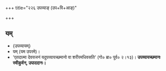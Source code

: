+++
title="२२६ उपव्याङ् (उप+वि+आङ्)"

+++

## यम्
- {उपव्यायम्}
- यम् (यम उपरमे)।
- 'एतदात्मा देवयजनं यदुपव्यायच्छमानो वा शरीरमधिवसति' (गो० ब्रा० पूर्व० २।१३)। **उपव्यायच्छमानः स्वीकुर्वन्, उपाददानः।**
